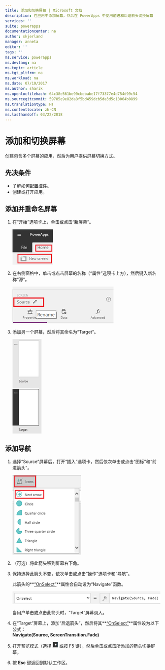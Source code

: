 ```yaml
---
title: 添加和切换屏幕 | Microsoft 文档
description: 在应用中添加屏幕，然后在 PowerApps 中使用前进和后退箭头切换屏幕
services: ''
suite: powerapps
documentationcenter: na
author: skjerland
manager: anneta
editor: ''
tags: ''
ms.service: powerapps
ms.devlang: na
ms.topic: article
ms.tgt_pltfrm: na
ms.workload: na
ms.date: 07/10/2017
ms.author: sharik
ms.openlocfilehash: 64c38e561be90cbebabe17f73377e4d754d99c54
ms.sourcegitcommit: 59785e9e82da8f5bd459dcb5da3d5c18064b0899
ms.translationtype: HT
ms.contentlocale: zh-CN
ms.lasthandoff: 03/22/2018
---
```

# <a name="add-a-screen-and-navigate-between-screens"></a>添加和切换屏幕
创建包含多个屏幕的应用，然后为用户提供屏幕切换方式。

## <a name="prerequisites"></a>先决条件
* 了解如何[配置控件](add-configure-controls.md)。
* 创建或打开应用。

## <a name="add-and-rename-a-screen"></a>添加并重命名屏幕
1. 在“开始”选项卡上，单击或点击“新屏幕”。

    ![“开始”选项卡上的“添加屏幕”选项](./media/add-screen-context-variables/add-screen.png)

2. 在右侧窗格中，单击或点击屏幕的名称（“属性”选项卡上方），然后键入新名称“源”。

    ![重命名默认屏幕](./media/add-screen-context-variables/name-source-screen.png)

3. 添加另一个屏幕，然后将其命名为“Target”。

    ![左侧导航栏中有两个屏幕](./media/add-screen-context-variables/two-screens-in-nav.png)

## <a name="add-navigation"></a>添加导航
1. 选择“Source”屏幕后，打开“插入”选项卡，然后依次单击或点击“图标”和“前进箭头”。  

    ![“插入”选项卡上的形状选项](./media/add-screen-context-variables/add-next-arrow.png)

2. （可选）将此箭头移到屏幕右下角。

3. 保持选择此箭头不变，依次单击或点击“操作”选项卡和“导航”。

    此箭头的**[“OnSelect”](controls/properties-core.md)**属性会自动设为“Navigate”函数。  

    ![“OnSelect”属性自动设为“Navigate”函数](./media/add-screen-context-variables/onselect-default.png)

    当用户单击或点击此箭头时，“Target”屏幕淡入。

4. 在“Target”屏幕上，添加“后退箭头”，然后将其**[“OnSelect”](controls/properties-core.md)**属性设为以下公式：
   <br>**Navigate(Source, ScreenTransition.Fade)**

5. 打开预览模式（选择 ![](./media/add-screen-context-variables/preview.png) 或按 F5 键），然后单击或点击所添加的箭头切换屏幕。

6. 按 **Esc** 键返回到默认工作区。
